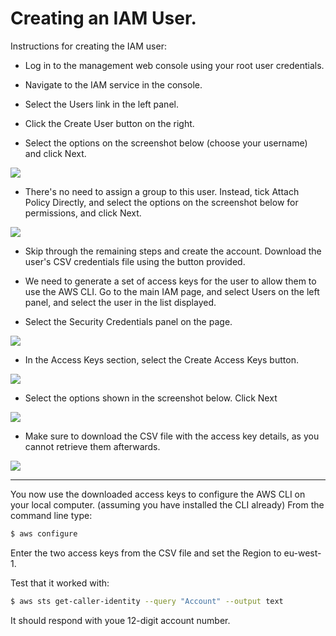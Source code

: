 # Creating an IAM User.

Instructions for creating the IAM user:

+ Log in to the management web console using your root user credentials.

+ Navigate to the IAM service in the console.

+ Select the Users link in the left panel.

+ Click the Create User button on the right.

+ Select the options on the screenshot below (choose your username) and click Next.

![][screen1]

+ There's no need to assign a group to this user. Instead, tick Attach Policy Directly, and select the options on the screenshot below for permissions, and click Next.

![][screen2]

+ Skip through the remaining steps and create the account. Download the user's CSV credentials file using the button provided.

+ We need to generate a set of access keys for the user to allow them to use the AWS CLI. Go to the main IAM page, and select Users on the left panel, and select the user in the list displayed.

+ Select the Security Credentials panel on the page.

![][screen3]

+ In the Access Keys section, select the Create Access Keys button.

![][screen4]

+ Select the options shown in the screenshot below. Click Next

![][screen5]

+ Make sure to download the CSV file with the access key details, as you cannot retrieve them afterwards. 

![][screen6]

-----------------------------------


You now use the downloaded access keys to configure the AWS CLI on your local computer. (assuming you have installed the CLI already) From the command line type:
~~~bash
$ aws configure
~~~
Enter the two access keys from the CSV file and set the Region to eu-west-1.

Test that it worked with:
~~~bash
$ aws sts get-caller-identity --query "Account" --output text
~~~
It should respond with youe 12-digit account number.

[screen1]: ./img/1.png
[screen2]: ./img/2.png
[screen3]: ./img/3.png
[screen4]: ./img/4.png
[screen5]: ./img/5.png
[screen6]: ./img/6.png
